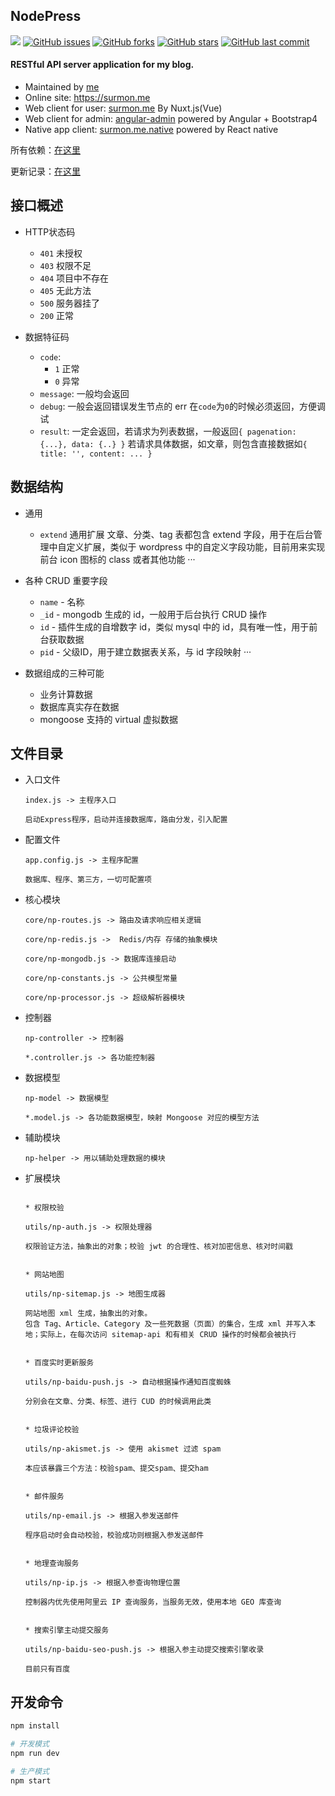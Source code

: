 ## NodePress

[![](https://badge.juejin.im/entry/58a5f22c8d6d810057c8f0a5/likes.svg?style=flat-square)](https://juejin.im/entry/58a5f22c8d6d810057c8f0a5/detail)
[![GitHub issues](https://img.shields.io/github/issues/surmon-china/nodepress.svg?style=flat-square)](https://github.com/surmon-china/nodepress/issues)
[![GitHub forks](https://img.shields.io/github/forks/surmon-china/nodepress.svg?style=flat-square)](https://github.com/surmon-china/nodepress/network)
[![GitHub stars](https://img.shields.io/github/stars/surmon-china/nodepress.svg?style=flat-square)](https://github.com/surmon-china/nodepress/stargazers)
[![GitHub last commit](https://img.shields.io/github/last-commit/google/skia.svg?style=flat-square)](https://github.com/surmon-china/nodepress)

#### RESTful API server application for my blog.

- Maintained by [me](mailto://surmon@foxmail.com)
- Online site: https://surmon.me
- Web client for user: [surmon.me](https://github.com/surmon-china/surmon.me) By Nuxt.js(Vue)
- Web client for admin: [angular-admin](https://github.com/surmon-china/angular-admin) powered by Angular + Bootstrap4
- Native app client: [surmon.me.native](https://github.com/surmon-china/surmon.me.native) powered by React native

所有依赖：[在这里](https://github.com/surmon-china/nodepress/blob/master/package.json#L11)

更新记录：[在这里](https://github.com/surmon-china/nodepress/blob/master/CHANGELOG.md)

## 接口概述

  - HTTP状态码
    * `401` 未授权
    * `403` 权限不足
    * `404` 项目中不存在
    * `405` 无此方法
    * `500` 服务器挂了
    * `200` 正常

  - 数据特征码
    * `code`:
        * `1` 正常
        * `0` 异常
    * `message`:
        一般均会返回
    * `debug`:
        一般会返回错误发生节点的 err
        在`code`为`0`的时候必须返回，方便调试
    * `result`:
        一定会返回，若请求为列表数据，一般返回`{ pagenation: {...}, data: {..} }`
        若请求具体数据，如文章，则包含直接数据如`{ title: '', content: ... }`


## 数据结构

  - 通用
    * `extend` 通用扩展
        文章、分类、tag 表都包含 extend 字段，用于在后台管理中自定义扩展，类似于 wordpress 中的自定义字段功能，目前用来实现前台 icon 图标的 class 或者其他功能
    ···


  - 各种 CRUD 重要字段
    * `name`         - 名称
    * `_id`          - mongodb 生成的 id，一般用于后台执行 CRUD 操作
    * `id`           - 插件生成的自增数字 id，类似 mysql 中的 id，具有唯一性，用于前台获取数据
    * `pid`          - 父级ID，用于建立数据表关系，与 id 字段映射
    ···

  - 数据组成的三种可能
    + 业务计算数据
    + 数据库真实存在数据
    + mongoose 支持的 virtual 虚拟数据

## 文件目录

  - 入口文件

    ```
    index.js -> 主程序入口

    启动Express程序，启动并连接数据库，路由分发，引入配置
    ```

  - 配置文件

    ```
    app.config.js -> 主程序配置

    数据库、程序、第三方，一切可配置项
    ```

  - 核心模块

    ```
    core/np-routes.js -> 路由及请求响应相关逻辑
    
    core/np-redis.js ->  Redis/内存 存储的抽象模块

    core/np-mongodb.js -> 数据库连接启动

    core/np-constants.js -> 公共模型常量

    core/np-processor.js -> 超级解析器模块
    ```

  - 控制器

    ```
    np-controller -> 控制器

    *.controller.js -> 各功能控制器
    ```

  - 数据模型

    ```
    np-model -> 数据模型

    *.model.js -> 各功能数据模型，映射 Mongoose 对应的模型方法
    ```
  
  - 辅助模块

    ```
    np-helper -> 用以辅助处理数据的模块
    ```
  
  - 扩展模块

    ```

    * 权限校验

    utils/np-auth.js -> 权限处理器
    
    权限验证方法，抽象出的对象；校验 jwt 的合理性、核对加密信息、核对时间戳

    
    * 网站地图

    utils/np-sitemap.js -> 地图生成器
    
    网站地图 xml 生成，抽象出的对象。
    包含 Tag、Article、Category 及一些死数据（页面）的集合，生成 xml 并写入本地；实际上，在每次访问 sitemap-api 和有相关 CRUD 操作的时候都会被执行
    
    
    * 百度实时更新服务

    utils/np-baidu-push.js -> 自动根据操作通知百度蜘蛛
    
    分别会在文章、分类、标签、进行 CUD 的时候调用此类

    
    * 垃圾评论校验

    utils/np-akismet.js -> 使用 akismet 过滤 spam
    
    本应该暴露三个方法：校验spam、提交spam、提交ham
    
    
    * 邮件服务

    utils/np-email.js -> 根据入参发送邮件
    
    程序启动时会自动校验，校验成功则根据入参发送邮件
    
    
    * 地理查询服务
  
    utils/np-ip.js -> 根据入参查询物理位置
    
    控制器内优先使用阿里云 IP 查询服务，当服务无效，使用本地 GEO 库查询
    
    
    * 搜索引擎主动提交服务
  
    utils/np-baidu-seo-push.js -> 根据入参主动提交搜索引擎收录
    
    目前只有百度
    ```

## 开发命令

```bash
npm install

# 开发模式
npm run dev

# 生产模式
npm start
```
